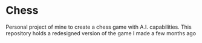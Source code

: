 # Chess
Personal project of mine to create a chess game with A.I. capabilities.
This repository holds a redesigned version of the game I made a few months ago
